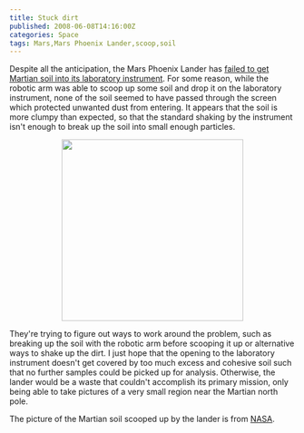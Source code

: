 ```yaml
---
title: Stuck dirt
published: 2008-06-08T14:16:00Z
categories: Space
tags: Mars,Mars Phoenix Lander,scoop,soil
---
```


<p>
Despite all the anticipation, the Mars Phoenix Lander has <a href="http://www.nasa.gov/mission_pages/phoenix/news/phoenix-20080607.html">failed to get Martian soil into its laboratory instrument</a>.  For some reason, while the robotic arm was able to scoop up some soil and drop it on the laboratory instrument, none of the soil seemed to have passed through the screen which protected unwanted dust from entering.  It appears that the soil is more clumpy than expected, so that the standard shaking by the instrument isn't enough to break up the soil into small enough particles.
</p>

<!--more-->

<a href="http://www.nasa.gov/images/content/240985main_SS012IOF897281419_11CA0_left_false_color_516-387.jpg"><img style="display:block; margin:0px auto 10px; text-align:center;cursor:pointer; cursor:hand;width: 320px;" src="http://www.nasa.gov/images/content/240985main_SS012IOF897281419_11CA0_left_false_color_516-387.jpg" border="0" alt="" /></a>

<p>
They're trying to figure out ways to work around the problem, such as breaking up the soil with the robotic arm before scooping it up or alternative ways to shake up the dirt.  I just hope that the opening to the laboratory instrument doesn't get covered by too much excess and cohesive soil such that no further samples could be picked up for analysis.  Otherwise, the lander would be a waste that couldn't accomplish its primary mission, only being able to take pictures of a very small region near the Martian north pole.
</p>

<p>
The picture of the Martian soil scooped up by the lander is from <a href="http://www.nasa.gov/mission_pages/phoenix/images/press/SS012IOF897281419_11CA0_left_false_color.html">NASA</a>.
</p>


